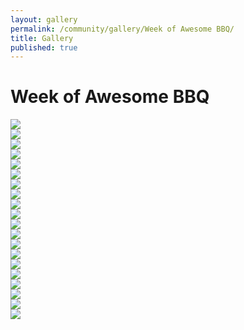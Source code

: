 ```yaml
---
layout: gallery
permalink: /community/gallery/Week of Awesome BBQ/
title: Gallery
published: true
---
```

<h1>Week of Awesome BBQ</h1>
<div class="gallery cf">
  <div class="gallery-image">
    <div class="wrapper">
      <img src="https://drive.google.com/uc?export=view&id=1vnw1XMR_2P9XrDWONWDfmTnGHAl-BmYb" />
    </div>
  </div>  <div class="gallery-image">
    <div class="wrapper">
      <img src="https://drive.google.com/uc?export=view&id=1QxW0IxFAOc-99BfZtvR7hObG2RlEj6ib" />
    </div>
  </div>  <div class="gallery-image">
    <div class="wrapper">
      <img src="https://drive.google.com/uc?export=view&id=1vTO3RlV-JiCsEUYRumZcU16tFCwU_cEI" />
    </div>
  </div>  <div class="gallery-image">
    <div class="wrapper">
      <img src="https://drive.google.com/uc?export=view&id=1mJ_MR0pPC0uKu__KchLPqyp2KW5hjjY6" />
    </div>
  </div>  <div class="gallery-image">
    <div class="wrapper">
      <img src="https://drive.google.com/uc?export=view&id=1zPxOT0cpkCFTmg2mgJTVstlsjyoIPWsl" />
    </div>
  </div>  <div class="gallery-image">
    <div class="wrapper">
      <img src="https://drive.google.com/uc?export=view&id=1gthWYZsqkRcmj1yV0QFMGb39vKlRG0l7" />
    </div>
  </div>  <div class="gallery-image">
    <div class="wrapper">
      <img src="https://drive.google.com/uc?export=view&id=1dtfapSoV1KbptYzL_89NveRLT5DUYzBL" />
    </div>
  </div>  <div class="gallery-image">
    <div class="wrapper">
      <img src="https://drive.google.com/uc?export=view&id=1rtMzLzC3PcbN8AxJq6LYD4OP1uRq3iQi" />
    </div>
  </div>  <div class="gallery-image">
    <div class="wrapper">
      <img src="https://drive.google.com/uc?export=view&id=1csD3_hUonoZoam9odVECSmo9OpRPj8Ls" />
    </div>
  </div>  <div class="gallery-image">
    <div class="wrapper">
      <img src="https://drive.google.com/uc?export=view&id=11f9K3mtdry8DhOgv9kfN9JmUsEJLq-1E" />
    </div>
  </div>  <div class="gallery-image">
    <div class="wrapper">
      <img src="https://drive.google.com/uc?export=view&id=1pBR7oBfOytcQ0glT8_4KNGTYm8ESI8vF" />
    </div>
  </div>  <div class="gallery-image">
    <div class="wrapper">
      <img src="https://drive.google.com/uc?export=view&id=1T2NDjCTBYOqUpIZYISVbAceR1kKh0ibJ" />
    </div>
  </div>  <div class="gallery-image">
    <div class="wrapper">
      <img src="https://drive.google.com/uc?export=view&id=1IMHbKUsMN5ItN7slHGCEa7KtHFRkrsgo" />
    </div>
  </div>  <div class="gallery-image">
    <div class="wrapper">
      <img src="https://drive.google.com/uc?export=view&id=1zhG1u1J2gaQ3eEejLLvnESTcG3Bn_vsY" />
    </div>
  </div>  <div class="gallery-image">
    <div class="wrapper">
      <img src="https://drive.google.com/uc?export=view&id=1OFUh6Ht_lzmuO1qf6COu-Zkdb15X0ogh" />
    </div>
  </div>  <div class="gallery-image">
    <div class="wrapper">
      <img src="https://drive.google.com/uc?export=view&id=1ioaBzhhlBU7Q3R00MxTYRfvGz4LMzrwr" />
    </div>
  </div>  <div class="gallery-image">
    <div class="wrapper">
      <img src="https://drive.google.com/uc?export=view&id=1zCV6UgD_q0tn2lMBSuEmnN358vlZfsQI" />
    </div>
  </div>  <div class="gallery-image">
    <div class="wrapper">
      <img src="https://drive.google.com/uc?export=view&id=1ZHI2fNAVGAnIXJzPhfyj50tJpkqGTDKY" />
    </div>
  </div>  <div class="gallery-image">
    <div class="wrapper">
      <img src="https://drive.google.com/uc?export=view&id=1KdJgn7MbWPLtXBQq5fq2JLZG836eHuMI" />
    </div>
  </div>  <div class="gallery-image">
    <div class="wrapper">
      <img src="https://drive.google.com/uc?export=view&id=1wrHn2ITQ9T5KZEEowOX3P99KgTqgia2L" />
    </div>
  </div>
</div>